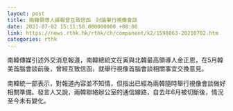```yaml
---
layout: post
title: 兩韓領導人據報曾互致信函　討論舉行視像會談
date: 2021-07-02 15:11:50.000000000 +08:00
link: https://news.rthk.hk/rthk/ch/component/k2/1598863-20210702.htm
categories: rthk
---
```


南韓傳媒引述外交消息報道，南韓總統文在寅與北韓最高領導人金正恩，在5月韓美首腦會談前後，曾經互致信函，就舉行視像首腦會談相關事宜交換意見。

南韓統一部表示，對報道內容並不知情，但指出已經為兩韓隨時舉行視像會談做好相關準備。發言人又說，兩韓聯絡辦公室的通信線路，自去年6月被切斷後，情況至今未有變化。
